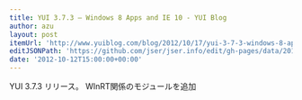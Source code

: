 ```yaml
---
title: YUI 3.7.3 – Windows 8 Apps and IE 10 - YUI Blog
author: azu
layout: post
itemUrl: 'http://www.yuiblog.com/blog/2012/10/17/yui-3-7-3-windows-8-apps-and-ie-10/'
editJSONPath: 'https://github.com/jser/jser.info/edit/gh-pages/data/2012/10/index.json'
date: '2012-10-12T15:00:00+00:00'
---
```

YUI 3.7.3 リリース。
WInRT関係のモジュールを追加
